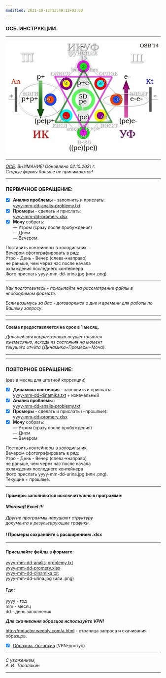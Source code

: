 ```yaml
---
modified: 2021-10-13T13:49:12+03:00
---
```


### ОСБ. ИНСТРУКЦИИ.  
***
![Arbalet](ArbaletEP.jpg)  
***
_[ОСБ](!0SB.md). ВНИМАНИЕ! Обновлено 02.10.2021 г.  
Старые формы больше не принимаются!_   
***
### ПЕРВИЧНОЕ ОБРАЩЕНИЕ:  
- [x] __Анализ проблемы__ - заполнить и прислать:  
[yyyy-mm-dd-analis-problemy.txt](https://mductor.weebly.com/uploads/1/0/8/4/10843070/yyyy-mm-dd-analis-problemy.txt)
- [x] __Промеры__ - сделать и прислать:   
[yyyy-mm-dd-promery.xlsx](https://mductor.weebly.com/uploads/1/0/8/4/10843070/yyyy-mm-dd-promery.xlsx)  
- [x] __Мочу__ собрать:  
— Утром (сразу после пробуждения)  
— Днем   
— Вечером.  

Поставить контейнеры в холодильник.  
Вечером сфотографировать в ряд:  
Утро - День - Вечер  (слева→направо)  
не раньше, чем через час после начала   
охлаждения последнего контейнера  
Фото прислать yyyy-mm-dd-urina.jpg (или .png).  
***
*Как подготовитесь - присылайте на рассмотрение файлы в необходимом формате.*  

*Если возьмусь за Вас - договоримся о дне и времени для работы по Вашему запросу*.  
***
***
__Схема предоставляется на срок в 1 месяц.__  

*Дальнейшая корректировка осуществляется  
 ежемесячно, исходя из состояния на момент  
 текущего отчёта (Динамика+Промеры+Моча).* 
***

***
### ПОВТОРНОЕ ОБРАЩЕНИЕ:  
(раз в месяц для штатной коррекции)  

 - [x] __Динамика состояния__ - заполнить и прислать:   
 [yyyy-mm-dd-dinamika.txt](https://mductor.weebly.com/uploads/1/0/8/4/10843070/yyyy-mm-dd-dinamika.txt) + изначальный    
- [x] __Анализ проблемы__ :   
[yyyy-mm-dd-analis-problemy.txt](https://mductor.weebly.com/uploads/1/0/8/4/10843070/yyyy-mm-dd-analis-problemy.txt)
- [x] __Промеры__ - сделать и прислать (+прошлые):  
[yyyy-mm-dd-promery.xlsx](https://mductor.weebly.com/uploads/1/0/8/4/10843070/yyyy-mm-dd-promery.xlsx)  
- [x] __Мочу__ собрать:  
— Утром (сразу после пробуждения)  
— Днем  
— Вечером  

Поставить контейнеры в холодильник.  
Вечером сфотографировать в ряд:  
Утро - День - Вечер  (слева→направо)  
не раньше, чем через час после начала  
охлаждения последнего контейнера  
Фото прислать yyyy-mm-dd-urina.jpg (или .png).  
Текущие + прошлые.  
***
#### Промеры заполняются исключительно в программе:   
#### *Microsoft Excel !!!*  

*Другие программы нарушают структуру  
документа и результирующие графики.*  

#### ! Промеры сохраняйте с расширением  .xlsx  
***
#### Присылайте файлы в формате:  
[yyyy-mm-dd-analis-problemy.txt](https://mductor.weebly.com/uploads/1/0/8/4/10843070/yyyy-mm-dd-analis-problemy.txt)  
[yyyy-mm-dd-promery.xlsx](https://mductor.weebly.com/uploads/1/0/8/4/10843070/yyyy-mm-dd-promery.xlsx)  
 [yyyy-mm-dd-dinamika.txt](https://mductor.weebly.com/uploads/1/0/8/4/10843070/yyyy-mm-dd-dinamika.txt)  
yyyy-mm-dd-urina.jpg (или .png)  
#### Где:
yyyy - год  
mm - месяц  
dd - день заполнения  


__*Для скачивания образцов используйте VPN!*__

http://mductor.weebly.com/a.html - страница запроса и скачивания образцов.  

- [x] [Образцы. Zip-архив](https://mductor.weebly.com/uploads/1/0/8/4/10843070/0sb-forms.zip)  (VPN-доступ). 
***
*С уважением,*  
*А. И. Талалакин*
***
